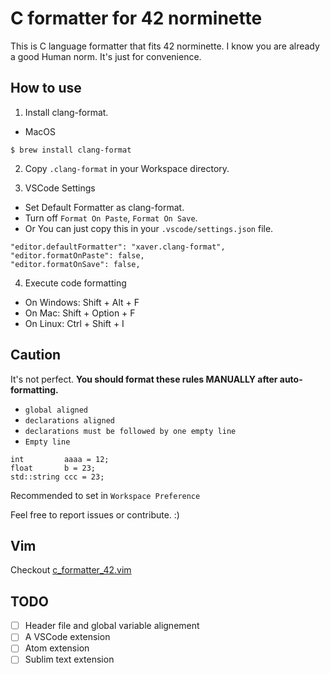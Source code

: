 # C formatter for 42 norminette

This is C language formatter that fits 42 norminette.
I know you are already a good Human norm.
It's just for convenience.

## How to use

1. Install clang-format.
- MacOS
```
$ brew install clang-format
```

2. Copy `.clang-format` in your Workspace directory.

3. VSCode Settings
- Set Default Formatter as clang-format.
- Turn off `Format On Paste`, `Format On Save`.
- Or You can just copy this in your `.vscode/settings.json` file.
```
"editor.defaultFormatter": "xaver.clang-format",
"editor.formatOnPaste": false,
"editor.formatOnSave": false,
```

4. Execute code formatting
- On Windows: Shift + Alt + F
- On Mac: Shift + Option + F
- On Linux: Ctrl + Shift + I

## Caution

It's not perfect.
**You should format these rules MANUALLY after auto-formatting.**
- `global aligned`
- `declarations aligned`
- `declarations must be followed by one empty line`
- `Empty line`
```
int         aaaa = 12;
float       b = 23;
std::string ccc = 23;
```


Recommended to set in `Workspace Preference`

Feel free to report issues or contribute. :)

## Vim

Checkout [c\_formatter\_42.vim](https://github.com/cacharle/c_formatter_42.vim)

## TODO

- [ ] Header file and global variable alignement
- [ ] A VSCode extension
- [ ] Atom extension 
- [ ] Sublim text extension 
